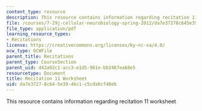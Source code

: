```yaml
---
content_type: resource
description: This resource contains information regarding recitation 11 worksheet
file: /courses/7-29j-cellular-neurobiology-spring-2012/da7e37278c645e3946c1c5cda6cf48eb_MIT7_29JS12_Recitation11.pdf
file_type: application/pdf
learning_resource_types:
- Recitations
license: https://creativecommons.org/licenses/by-nc-sa/4.0/
ocw_type: OCWFile
parent_title: Recitations
parent_type: CourseSection
parent_uid: d42a92c1-acc3-e1d5-981e-bb2467ea68e5
resourcetype: Document
title: Recitation 11 Worksheet
uid: da7e3727-8c64-5e39-46c1-c5cda6cf48eb
---
```

This resource contains information regarding recitation 11 worksheet